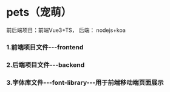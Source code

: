 # pets（宠萌）

前后端项目：前端Vue3+TS， 后端： nodejs+koa

### 1.前端项目文件---frontend

### 2.后端项目文件---backend

### 3.字体库文件---font-library---用于前端移动端页面展示
